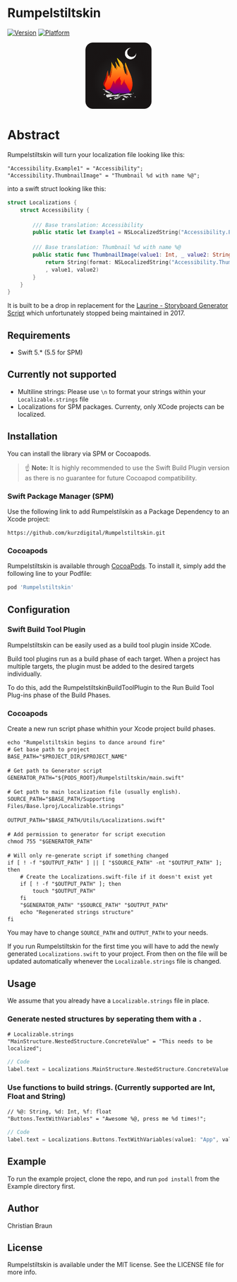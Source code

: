 # Rumpelstiltskin

[![Version](https://img.shields.io/cocoapods/v/Rumpelstiltskin.svg?style=flat)](https://cocoapods.org/pods/Rumpelstiltskin)
[![Platform](https://img.shields.io/cocoapods/p/Rumpelstiltskin.svg?style=flat)](https://cocoapods.org/pods/Rumpelstiltskin)

<div align="center"><img src="https://github.com/kurzdigital/Rumpelstiltskin/blob/master/Logo.png" width="150"/></div>

# Abstract

Rumpelstiltskin will turn your localization file looking like this:

```
"Accessibility.Example1" = "Accessibility";
"Accessibility.ThumbnailImage" = "Thumbnail %d with name %@";
```

into a swift struct looking like this:
```swift
struct Localizations {
    struct Accessibility {

        /// Base translation: Accessibility
        public static let Example1 = NSLocalizedString("Accessibility.Example1", tableName: nil, bundle: Bundle.main, value: "", comment: "")

        /// Base translation: Thumbnail %d with name %@
        public static func ThumbnailImage(value1: Int, _ value2: String) -> String {
            return String(format: NSLocalizedString("Accessibility.ThumbnailImage", tableName: nil, bundle: Bundle.main, value: "", comment: "")
            , value1, value2)
        }
    }
}
```
It is built to be a drop in replacement for the [Laurine - Storyboard Generator Script](https://github.com/JiriTrecak/Laurine) which unfortunately stopped being maintained in 2017.

## Requirements
* Swift 5.* (5.5 for SPM)

## Currently not supported
* Multiline strings: Please use `\n` to format your strings within your `Localizable.strings` file
* Localizations for SPM packages. Currenty, only XCode projects can be localized.

## Installation

You can install the library via SPM or Cocoapods.

> ☝️ **Note:** It is highly recommended to use the Swift Build Plugin version as there is no guarantee for future Cocoapod compatibility.

### Swift Package Manager (SPM)

Use the following link to add Rumpelstilskin as a Package Dependency to an Xcode project:

```
https://github.com/kurzdigital/Rumpelstiltskin.git
```

### Cocoapods

Rumpelstiltskin is available through [CocoaPods](https://cocoapods.org). To install
it, simply add the following line to your Podfile:

```ruby
pod 'Rumpelstiltskin'
```

## Configuration

### Swift Build Tool Plugin

Rumpelstiltskin can be easily used as a build tool plugin inside XCode.

Build tool plugins run as a build phase of each target. When a project has multiple targets, the plugin must be added to the desired targets individually.

To do this, add the RumpelstiltskinBuildToolPlugin to the Run Build Tool Plug-ins phase of the Build Phases.

### Cocoapods

Create a new run script phase whithin your Xcode project build phases.

```
echo "Rumpelstiltskin begins to dance around fire"
# Get base path to project
BASE_PATH="$PROJECT_DIR/$PROJECT_NAME"

# Get path to Generator script
GENERATOR_PATH="${PODS_ROOT}/Rumpelstiltskin/main.swift"

# Get path to main localization file (usually english).
SOURCE_PATH="$BASE_PATH/Supporting Files/Base.lproj/Localizable.strings"

OUTPUT_PATH="$BASE_PATH/Utils/Localizations.swift"

# Add permission to generator for script execution
chmod 755 "$GENERATOR_PATH"

# Will only re-generate script if something changed
if [ ! -f "$OUTPUT_PATH" ] || [ "$SOURCE_PATH" -nt "$OUTPUT_PATH" ]; then
    # Create the Localizations.swift-file if it doesn't exist yet
    if [ ! -f "$OUTPUT_PATH" ]; then
        touch "$OUTPUT_PATH"
    fi
    "$GENERATOR_PATH" "$SOURCE_PATH" "$OUTPUT_PATH"
    echo "Regenerated strings structure"
fi
```

You may have to change `SOURCE_PATH` and `OUTPUT_PATH` to your needs.

If you run Rumpelstiltskin for the first time you will have to add the newly generated `Localizations.swift` to your
project. From then on the file will be updated automatically whenever the `Localizable.strings` file is changed.

## Usage
We assume that you already have a `Localizable.strings` file in place.

### Generate nested structures by seperating them with a `.`

```
# Localizable.strings
"MainStructure.NestedStructure.ConcreteValue" = "This needs to be localized";
```

```swift
// Code
label.text = Localizations.MainStructure.NestedStructure.ConcreteValue
```

### Use functions to build strings. (Currently supported are Int, Float and String)
```
// %@: String, %d: Int, %f: float
"Buttons.TextWithVariables" = "Awesome %@, press me %d times!";
```

```swift
// Code
label.text = Localizations.Buttons.TextWithVariables(value1: "App", value2: 10)
```

## Example

To run the example project, clone the repo, and run `pod install` from the Example directory first.

## Author

Christian Braun

## License

Rumpelstiltskin is available under the MIT license. See the LICENSE file for more info.
